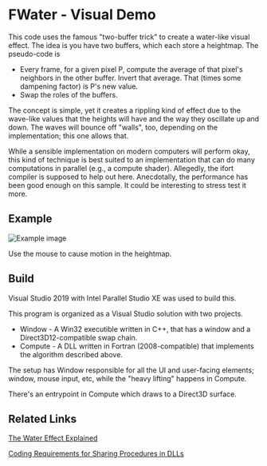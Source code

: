 # FWater - Visual Demo
This code uses the famous "two-buffer trick" to create a water-like visual effect. The idea is you have two buffers, which each store a heightmap. 
The pseudo-code is
* Every frame, for a given pixel P, compute the average of that pixel's neighbors in the other buffer. Invert that average. That (times some dampening factor) is P's new value. 
* Swap the roles of the buffers.

The concept is simple, yet it creates a rippling kind of effect due to the wave-like values that the heights will have and the way they oscillate up and down. The waves will bounce off "walls", too, depending on the implementation; this one allows that.

While a sensible implementation on modern computers will perform okay, this kind of technique is best suited to an implementation that can do many computations in parallel (e.g., a compute shader). Allegedly, the ifort compiler is supposed to help out here. Anecdotally, the performance has been good enough on this sample. It could be interesting to stress test it more.


## Example

![Example image](https://raw.githubusercontent.com/clandrew/fwater/master/Images/Effect.gif "Example image.")

Use the mouse to cause motion in the heightmap.

## Build
Visual Studio 2019 with Intel Parallel Studio XE was used to build this.

This program is organized as a Visual Studio solution with two projects.
* Window - A Win32 executible written in C++, that has a window and a Direct3D12-compatible swap chain.
* Compute - A DLL written in Fortran (2008-compatible) that implements the algorithm described above.

The setup has Window responsible for all the UI and user-facing elements; window, mouse input, etc, while the "heavy lifting" happens in Compute. 

There's an entrypoint in Compute which draws to a Direct3D surface.

## Related Links

[The Water Effect Explained](https://www.gamedev.net/articles/programming/graphics/the-water-effect-explained-r915)

[Coding Requirements for Sharing Procedures in DLLs](https://software.intel.com/en-us/node/535306)
